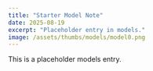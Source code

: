 ```yaml
---
title: "Starter Model Note"
date: 2025-08-19
excerpt: "Placeholder entry in models."
image: /assets/thumbs/models/model0.png
---
```

This is a placeholder models entry.

